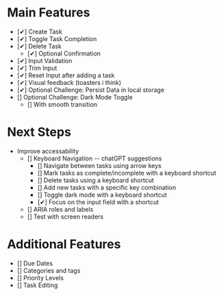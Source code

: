 # Main Features
- [✔] Create Task
- [✔] Toggle Task Completion
- [✔] Delete Task
    - [✔] Optional Confirmation
- [✔] Input Validation
- [✔] Trim Input
- [✔] Reset Input after adding a task
- [✔] Visual feedback (toasters i think)
- [✔] Optional Challenge: Persist Data in local storage
- [] Optional Challenge: Dark Mode Toggle
    - [] With smooth transition

# Next Steps
- Improve accessability
    - [] Keyboard Navigation
        -- chatGPT suggestions
        - [] Navigate between tasks using arrow keys
        - [] Mark tasks as complete/incomplete with a keyboard shortcut
        - [] Delete tasks using a keyboard shortcut
        - [] Add new tasks with a specific key combination
        - [] Toggle dark mode with a keyboard shortcut
        - [✔] Focus on the input field with a shortcut
    - [] ARIA roles and labels
    - [] Test with screen readers

# Additional Features
- [] Due Dates
- [] Categories and tags
- [] Priority Levels
- [] Task Editing